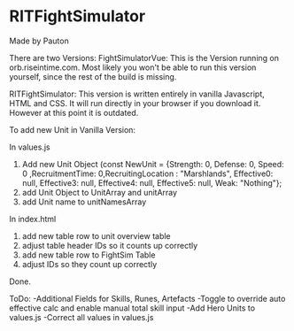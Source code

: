 # RITFightSimulator
Made by Pauton

There are two Versions:
FightSimulatorVue: This is the Version running on orb.riseintime.com. Most likely you won't be able to run this version yourself, since the rest of the build is missing.

RITFightSimulator: This version is written entirely in vanilla Javascript, HTML and CSS. It will run directly in your browser if you download it. However at this point it is outdated.


To add new Unit in Vanilla Version:

In values.js
1. Add new Unit Object (const NewUnit = {Strength: 0, Defense: 0, Speed: 0 ,RecruitmentTime: 0,RecruitingLocation : "Marshlands", Effective0: null, Effective3: null, Effective4: null, Effective5: null, Weak: "Nothing"};
2. add Unit Object to UnitArray and unitArray
3. add Unit name to unitNamesArray

In index.html
1. add new table row to unit overview table
2. adjust table header IDs so it counts up correctly
3. add new table row to FightSim Table
4. adjust IDs so they count up correctly


Done.


ToDo:
-Additional Fields for Skills, Runes, Artefacts
-Toggle to override auto effective calc and enable manual total skill input
-Add Hero Units to values.js
-Correct all values in values.js
  
  
  
  
